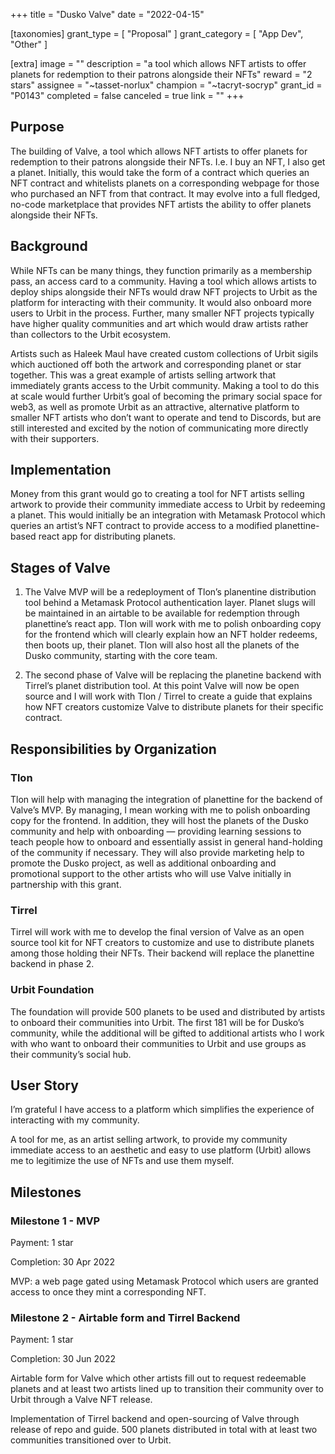+++
title = "Dusko Valve"
date = "2022-04-15"

[taxonomies]
grant_type = [ "Proposal" ]
grant_category = [ "App Dev", "Other" ]

[extra]
image = ""
description = "a tool which allows NFT artists to offer planets for redemption to their patrons alongside their NFTs"
reward = "2 stars"
assignee = "~tasset-norlux"
champion = "~tacryt-socryp"
grant_id = "P0143"
completed = false
canceled = true
link = ""
+++

## Purpose

The building of Valve, a tool which allows NFT artists to offer planets for redemption to their patrons alongside their NFTs. I.e. I buy an NFT, I also get a planet. Initially, this would take the form of a contract which queries an NFT contract and whitelists planets on a corresponding webpage for those who purchased an NFT from that contract. It may evolve into a full fledged, no-code marketplace that provides NFT artists the ability to offer planets alongside their NFTs.

## Background

While NFTs can be many things, they function primarily as a membership pass, an access card to a community. Having a tool which allows artists to deploy ships alongside their NFTs would draw NFT projects to Urbit as the platform for interacting with their community. It would also onboard more users to Urbit in the process. Further, many smaller NFT projects typically have higher quality communities and art which would draw artists rather than collectors to the Urbit ecosystem.

Artists such as Haleek Maul have created custom collections of Urbit sigils which auctioned off both the artwork and corresponding planet or star together. This was a great example of artists selling artwork that immediately grants access to the Urbit community. Making a tool to do this at scale would further Urbit’s goal of becoming the primary social space for web3, as well as promote Urbit as an attractive, alternative platform to smaller NFT artists who don’t want to operate and tend to Discords, but are still interested and excited by the notion of communicating more directly with their supporters.

## Implementation

Money from this grant would go to creating a tool for NFT artists selling artwork to provide their community immediate access to Urbit by redeeming a planet.
This would initially be an integration with Metamask Protocol which queries an artist’s NFT contract to provide access to a modified planettine-based react app for distributing planets.

## Stages of Valve

1. The Valve MVP will be a redeployment of Tlon’s planentine distribution tool behind a Metamask Protocol authentication layer. Planet slugs will be maintained in an airtable to be available for redemption through planettine’s react app. Tlon will work with me to polish onboarding copy for the frontend which will clearly explain how an NFT holder redeems, then boots up, their planet. Tlon will also host all the planets of the Dusko community, starting with the core team.

2. The second phase of Valve will be replacing the planetine backend with Tirrel’s planet distribution tool. At this point Valve will now be open source and I will work with Tlon / Tirrel to create a guide that explains how NFT creators customize Valve to distribute planets for their specific contract.

## Responsibilities by Organization

### Tlon

Tlon will help with managing the integration of planettine for the backend of Valve’s MVP. By managing, I mean working with me to polish onboarding copy for the frontend. In addition, they will host the planets of the Dusko community and help with onboarding — providing learning sessions to teach people how to onboard and essentially assist in general hand-holding of the community if necessary. They will also provide marketing help to promote the Dusko project, as well as additional onboarding and promotional support to the other artists who will use Valve initially in partnership with this grant.

### Tirrel

Tirrel will work with me to develop the final version of Valve as an open source tool kit for NFT creators to customize and use to distribute planets among those holding their NFTs. Their backend will replace the planettine backend in phase 2.

### Urbit Foundation

The foundation will provide 500 planets to be used and distributed by artists to onboard their communities into Urbit. The first 181 will be for Dusko’s community, while the additional will be gifted to additional artists who I work with who want to onboard their communities to Urbit and use groups as their community’s social hub.

## User Story

I’m grateful I have access to a platform which simplifies the experience of interacting with my community.

A tool for me, as an artist selling artwork, to provide my community immediate access to an aesthetic and easy to use platform (Urbit) allows me to legitimize the use of NFTs and use them myself.

## Milestones

### Milestone 1 - MVP

Payment: 1 star

Completion: 30 Apr 2022

MVP: a web page gated using Metamask Protocol which users are granted access to once they mint a corresponding NFT.

### Milestone 2 - Airtable form and Tirrel Backend

Payment: 1 star

Completion: 30 Jun 2022

Airtable form for Valve which other artists fill out to request redeemable planets and at least two artists lined up to transition their community over to Urbit through a Valve NFT release.

Implementation of Tirrel backend and open-sourcing of Valve through release of repo and guide.
500 planets distributed in total with at least two communities transitioned over to Urbit.
